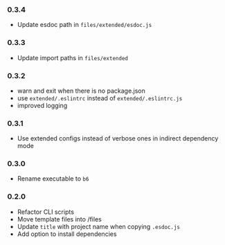 ### 0.3.4

-   Update esdoc path in `files/extended/esdoc.js`

### 0.3.3

-   Update import paths in `files/extended`

### 0.3.2

-   warn and exit when there is no package.json
-   use `extended/.eslintrc` instead of `extended/.eslintrc.js`
-   improved logging

### 0.3.1

-   Use extended configs instead of verbose ones in indirect dependency mode

### 0.3.0

-   Rename executable to `b6`

### 0.2.0

-   Refactor CLI scripts
-   Move template files into /files
-   Update `title` with project name when copying `.esdoc.js`
-   Add option to install dependencies
